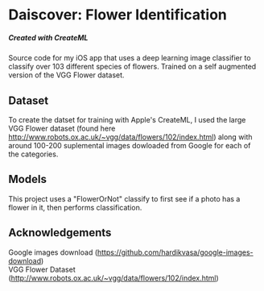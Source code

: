 # Daiscover: Flower Identification
##### Created with CreateML  
Source code for my iOS app that uses a deep learning image classifier to classify over 103 different species of flowers. Trained on a self augmented version of the VGG Flower dataset.

## Dataset
To create the datset for training with Apple's CreateML, I used the large VGG Flower dataset (found here http://www.robots.ox.ac.uk/~vgg/data/flowers/102/index.html) along with around 100-200 suplemental images dowloaded from Google for each of the categories.

## Models
This project uses a "FlowerOrNot" classify to first see if a photo has a flower in it, then performs classification.

## Acknowledgements
Google images download (https://github.com/hardikvasa/google-images-download)  
VGG Flower Dataset (http://www.robots.ox.ac.uk/~vgg/data/flowers/102/index.html)
